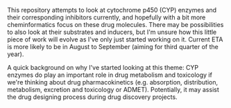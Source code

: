 This repository attempts to look at cytochrome p450 (CYP) enzymes and their corresponding inhibitors currently, and hopefully with a bit more cheminformatics focus on these drug molecules. There may be possibilities to also look at their substrates and inducers, but I'm unsure how this little piece of work will evolve as I've only just started working on it. Current ETA is more likely to be in August to September (aiming for third quarter of the year).

A quick background on why I've started looking at this theme: CYP enzymes do play an important role in drug metabolism and toxicology if we're thinking about drug pharmacokinetics (e.g. absorption, distribution, metabolism, excretion and toxicology or ADMET). Potentially, it may assist the drug designing process during drug discovery projects. 

